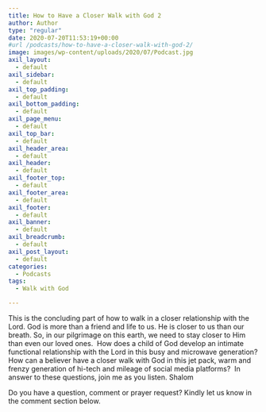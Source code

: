 ```yaml
---
title: How to Have a Closer Walk with God 2
author: Author
type: "regular"
date: 2020-07-20T11:53:19+00:00
#url /podcasts/how-to-have-a-closer-walk-with-god-2/
image: images/wp-content/uploads/2020/07/Podcast.jpg
axil_layout:
  - default
axil_sidebar:
  - default
axil_top_padding:
  - default
axil_bottom_padding:
  - default
axil_page_menu:
  - default
axil_top_bar:
  - default
axil_header_area:
  - default
axil_header:
  - default
axil_footer_top:
  - default
axil_footer_area:
  - default
axil_footer:
  - default
axil_banner:
  - default
axil_breadcrumb:
  - default
axil_post_layout:
  - default
categories:
  - Podcasts
tags:
  - Walk with God

---
```

This is the concluding part of how to walk in a closer relationship with the Lord. God is more than a friend and life to us. He is closer to us than our breath. So, in our pilgrimage on this earth, we need to stay closer to Him than even our loved ones.  How does a child of God develop an intimate functional relationship with the Lord in this busy and microwave generation? How can a believer have a closer walk with God in this jet pack, warm and frenzy generation of hi-tech and mileage of social media platforms?  In answer to these questions, join me as you listen. Shalom

Do you have a question, comment or prayer request? Kindly let us know in the comment section below.